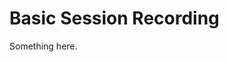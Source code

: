 [title]: # (Basic Session Recording)
[tags]: # (XXX)
[priority]: # (5631)
# Basic Session Recording
Something here.
